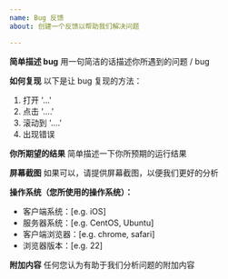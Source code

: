 ```yaml
---
name: Bug 反馈
about: 创建一个反馈以帮助我们解决问题

---
```


**简单描述 bug**
用一句简洁的话描述你所遇到的问题 / bug

**如何复现**
以下是让 bug 复现的方法：
1. 打开 '...'
2. 点击 '....'
3. 滚动到 '....'
4. 出现错误

**你所期望的结果**
简单描述一下你所预期的运行结果

**屏幕截图**
如果可以，请提供屏幕截图，以便我们更好的分析

**操作系统（您所使用的操作系统）：**
 - 客户端系统：[e.g. iOS]
 - 服务器系统：[e.g. CentOS, Ubuntu]
 - 客户端浏览器：[e.g. chrome, safari]
 - 浏览器版本：[e.g. 22]

**附加内容**
任何您认为有助于我们分析问题的附加内容
